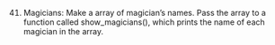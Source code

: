 41.	Magicians: Make a array of magician’s names. Pass the array to a function called show_magicians(), which prints the name of each magician in the array.